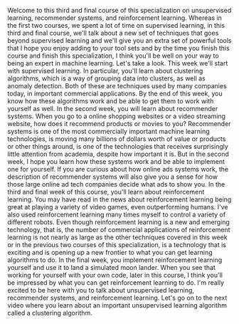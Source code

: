 Welcome to this third and final course of this specialization on unsupervised learning, recommender systems, and reinforcement learning. Whereas in the first two courses, we spent a lot of time on supervised learning, in this third and final course, we'll talk about a new set of techniques that goes beyond supervised learning and we'll give you an extra set of powerful tools that I hope you enjoy adding to your tool sets and by the time you finish this course and finish this specialization, I think you'll be well on your way to being an expert in machine learning. Let's take a look. This week we'll start with supervised learning. In particular, you'll learn about clustering algorithms, which is a way of grouping data into clusters, as well as anomaly detection. Both of these are techniques used by many companies today, in important commercial applications. By the end of this week, you know how these algorithms work and be able to get them to work with yourself as well. In the second week, you will learn about recommender systems. When you go to a online shopping websites or a video streaming website, how does it recommend products or movies to you? Recommender systems is one of the most commercially important machine learning technologies, is moving many billions of dollars worth of value or products or other things around, is one of the technologies that receives surprisingly little attention from academia, despite how important it is. But in the second week, I hope you learn how these systems work and be able to implement one for yourself. If you are curious about how online ads systems work, the description of recommender systems will also give you a sense for how those large online ad tech companies decide what ads to show you. In the third and final week of this course, you'll learn about reinforcement learning. You may have read in the news about reinforcement learning being great at playing a variety of video games, even outperforming humans. I've also used reinforcement learning many times myself to control a variety of different robots. Even though reinforcement learning is a new and emerging technology, that is, the number of commercial applications of reinforcement learning is not nearly as large as the other techniques covered in this week or in the previous two courses of this specialization, is a technology that is exciting and is opening up a new frontier to what you can get learning algorithms to do. In the final week, you implement reinforcement learning yourself and use it to land a simulated moon lander. When you see that working for yourself with your own code, later in this course, I think you'll be impressed by what you can get reinforcement learning to do. I'm really excited to be here with you to talk about unsupervised learning, recommender systems, and reinforcement learning. Let's go on to the next video where you learn about an important unsupervised learning algorithm called a clustering algorithm.